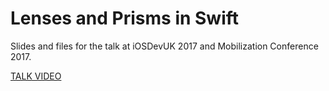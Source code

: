 # Lenses and Prisms in Swift

Slides and files for the talk at iOSDevUK 2017 and Mobilization Conference 2017.

[TALK VIDEO](https://www.youtube.com/watch?v=8VhYFEAQ0FY)
